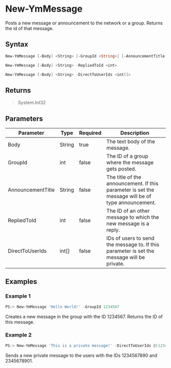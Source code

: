 ﻿# New-YmMessage

Posts a new message or announcement to the network or a group. Returns the id of that message.

## Syntax

```PowerShell
New-YmMessage [-Body] <String> [-GroupId <String>] [-AnnouncementTitle <String>]
```

```PowerShell
New-YmMessage [-Body] <String> -RepliedToId <int>
```

```PowerShell
New-YmMessage [-Body] <String> -DirectToUserIds <int[]>
```

## Returns
> System.Int32


## Parameters

Parameter | Type | Required | Description
----------|------|----------|------------
Body      | String | true   | The text body of the message.
GroupId   | int  | false    | The ID of a group where the message gets posted.
AnnouncementTitle | String | false | The title of the announcement. If this parameter is set the message will be of type announcement.
RepliedToId | int | false   | The ID of an other message to which the new message is a reply.
DirectToUserIds | int[] | false | IDs of users to send the message to. If this parameter is set the message will be private.


## Examples

### Example 1

```PowerShell
PS:> New-YmMessage 'Hello World!' -GroupId 1234567
```
Creates a new message in the group with the ID 1234567. Returns the ID of this message.

### Example 2

```PowerShell
PS:> New-YmMessage 'This is a private message!' -DirectToUserIds @(1234567890, 2345678901)
```
Sends a new private message to the users with the IDs 1234567890 and 2345678901.